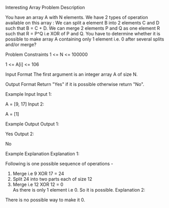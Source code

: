 Interesting Array
Problem Description

You have an array A with N elements. We have 2 types of operation available on this array :
We can split a element B into 2 elements C and D such that B = C + D.
We can merge 2 elements P and Q as one element R such that R = P^Q i.e XOR of P and Q.
You have to determine whether it is possible to make array A containing only 1 element i.e. 0 after several splits and/or merge?



Problem Constraints
1 <= N <= 100000

1 <= A[i] <= 106



Input Format
The first argument is an integer array A of size N.



Output Format
Return "Yes" if it is possible otherwise return "No".



Example Input
Input 1:

A = [9, 17]
Input 2:

A = [1]


Example Output
Output 1:

Yes
Output 2:

No


Example Explanation
Explanation 1:

Following is one possible sequence of operations -
1) Merge i.e 9 XOR 17 = 24
2) Split 24 into two parts each of size 12
3) Merge i.e 12 XOR 12 = 0  
   As there is only 1 element i.e 0. So it is possible.
   Explanation 2:

There is no possible way to make it 0.